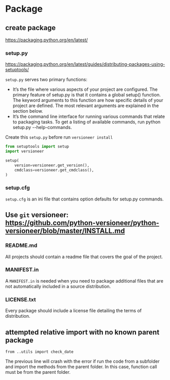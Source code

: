 # Package

## create package
https://packaging.python.org/en/latest/

### setup.py
https://packaging.python.org/en/latest/guides/distributing-packages-using-setuptools/

`setup.py` serves two primary functions:
- It’s the file where various aspects of your project are configured. The primary feature of setup.py is that it contains a global setup() function. The keyword arguments to this function are how specific details of your project are defined. The most relevant arguments are explained in the section below.
- It’s the command line interface for running various commands that relate to packaging tasks. To get a listing of available commands, run python setup.py --help-commands.

Create this `setup.py` before run `versioneer install`
```py
from setuptools import setup
import versioneer

setup(
    version=versioneer.get_version(),
    cmdclass=versioneer.get_cmdclass(),
)
```

### setup.cfg
`setup.cfg` is an ini file that contains option defaults for setup.py commands.

Use `git` versioneer:\
https://github.com/python-versioneer/python-versioneer/blob/master/INSTALL.md
- 

### README.md
All projects should contain a readme file that covers the goal of the project.

### MANIFEST.in
A `MANIFEST.in` is needed when you need to package additional files that are not automatically included in a source distribution.

### LICENSE.txt
Every package should include a license file detailing the terms of distribution.

## attempted relative import with no known parent package
```
from ..utils import check_date
```
The previous line will crash with the error if run the code from a subfolder and import the methods from the parent folder. In this case, function call must be from the parent folder.
